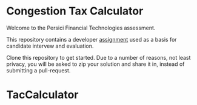 # Congestion Tax Calculator

Welcome to the Persici Financial Technologies assessment.

This repository contains a developer [assignment](ASSIGNMENT.md) used as a basis for candidate intervew and evaluation.

Clone this repository to get started. Due to a number of reasons, not least privacy, you will be asked to zip your solution and share it in, instead of submitting a pull-request.
# TacCalculator
